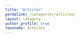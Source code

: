 ```yaml
---
title: "Articles"
permalink: /categories/articles/
layout: category
author_profile: true
taxonomy: Articles
---
```








